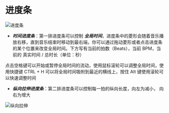 # 进度条

![进度条](/assets/imgs/contents/进度条.avif)

- ***时间进度条***：第一排进度条可以控制 ***全局时间***，进度条中的菱形会随着音乐播放右移，直到音乐结束时移动到最右端，你可以通过拖动菱形或者点击进度条的某个位置来改变全局时间。下方写有当前的拍数（Beats），当前 BPM，当前的 真实时间 / 总时长（单位：秒）

点击空格键可以开始或暂停全局时间的流动，使用鼠标滚轮可以调整全局时间，使用快捷键 CTRL + H 可以将全局时间吸附到最近的横线上，按住 Alt 键使用滚轮可以快速调整时间

- ***纵向拉伸进度条***：第二排进度条可以控制每一拍的纵向长度，向左为减小， 向右为增大

![纵向拉伸](/assets/imgs/contents/纵向拉伸.avif)